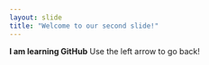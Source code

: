 ```yaml
---
layout: slide
title: "Welcome to our second slide!"
---
```

**I am learning GitHub**
Use the left arrow to go back!
